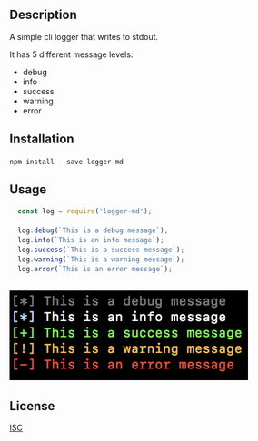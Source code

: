 ## Description

A simple cli logger that writes to stdout.

It has 5 different message levels:

  * debug
  * info
  * success
  * warning
  * error

## Installation

```npm install --save logger-md```

## Usage

```javascript
  const log = require('logger-md');
  
  log.debug(`This is a debug message`);
  log.info(`This is an info message`);
  log.success(`This is a success message`);
  log.warning(`This is a warning message`);
  log.error(`This is an error message`);
  
```

![logger-md-demo](./pictures/logger-md-demo.png)

## License

[ISC](https://spdx.org/licenses/ISC)